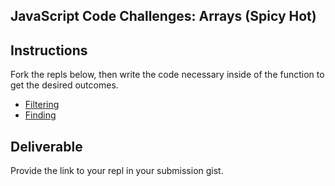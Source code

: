 ## JavaScript Code Challenges: Arrays (Spicy Hot)

## Instructions

Fork the repls below, then write the code necessary inside of the function to get the desired outcomes.

- [Filtering](https://repl.it/@ameseee/Filtering-Spicy)
- [Finding](https://repl.it/@ameseee/Every-Spicy)

## Deliverable

Provide the link to your repl in your submission gist.
